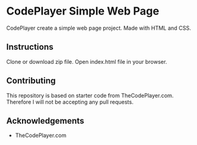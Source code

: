 # CodePlayer Simple Web Page
CodePlayer create a simple web page project. Made with HTML and CSS.

## Instructions
Clone or download zip file. Open index.html file in your browser.

## Contributing
This repository is based on starter code from TheCodePlayer.com. Therefore I will not be accepting any pull requests.

## Acknowledgements
* TheCodePlayer.com
